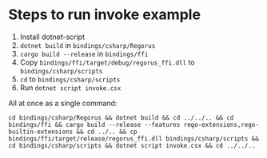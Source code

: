 # Steps to run invoke example

1. Install dotnet-script
1. `dotnet build` in `bindings/csharp/Regorus`
1. `cargo build --release` in `bindings/ffi`
1. Copy `bindings/ffi/target/debug/regorus_ffi.dll` to `bindings/csharp/scripts`
1. `cd` to `bindings/csharp/scripts`
1. Run `dotnet script invoke.csx`

All at once as a single command:
```
cd bindings/csharp/Regorus && dotnet build && cd ../../.. && cd bindings/ffi && cargo build --release --features rego-extensions,rego-builtin-extensions && cd ../.. && cp bindings/ffi/target/release/regorus_ffi.dll bindings/csharp/scripts && cd bindings/csharp/scripts && dotnet script invoke.csx && cd ../../..
```